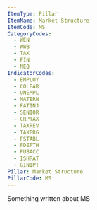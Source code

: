 ```yaml
---
ItemType: Pillar
ItemName: Market Structure
ItemCode: MS
CategoryCodes:
  - WEN
  - WWB
  - TAX
  - FIN
  - NEQ
IndicatorCodes:
  - EMPLOY
  - COLBAR
  - UNEMPL
  - MATERN
  - FATINJ
  - SENIOR
  - CRPTAX
  - TAXREV
  - TAXPRG
  - FSTABL
  - FDEPTH
  - PUBACC
  - ISHRAT
  - GINIPT
Pillar: Market Structure
PillarCode: MS
---
```

Something written about MS
